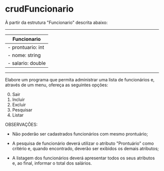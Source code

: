 # crudFuncionario
À partir da estrutura "Funcionario" descrita abaixo:

------------------
| Funcionario       |
|-------------------|
| - prontuario: int |
| - nome: string    |
| - salario: double |
---------------------
Elabore um programa que permita administrar uma lista de funcionários e, através de um menu, ofereça as seguintes opções:

   0. Sair
   1. Incluir
   2. Excluir
   3. Pesquisar
   4. Listar

OBSERVAÇÕES:

- Não poderão ser cadastrados funcionários com mesmo prontuário;

- A pesquisa de funcionário deverá utilizar o atributo "Prontuário" como critério e, quando encontrado, deverão ser exibidos os demais atributos;

- A listagem dos funcionários deverá apresentar todos os seus atributos e, ao final, informar o total dos salários.
